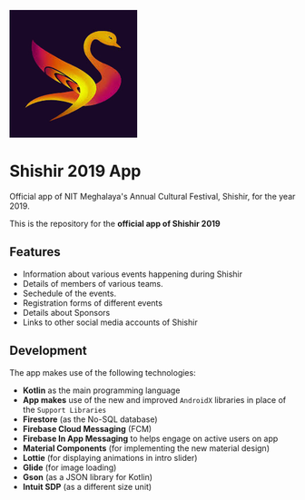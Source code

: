 ![banner](https://github.com/NIT-Meghalaya/Shishir-2019-App/blob/master/app/src/main/res/drawable/shishir_logo.jpeg)

# Shishir 2019 App

Official app of NIT Meghalaya's Annual Cultural Festival, Shishir, for the year 2019.

This is the repository for the **official app of Shishir 2019**

## Features

* Information about various events happening during Shishir
* Details of members of various teams.
* Sechedule of the events.
* Registration forms of different events
* Details about Sponsors
* Links to other social media accounts of Shishir


## Development
 The app makes use of the following technologies:

 * **Kotlin** as the main programming language
 * **App makes** use of the new and improved `AndroidX` libraries in place of the `Support Libraries`
 * **Firestore** (as the No-SQL database) 
 * **Firebase Cloud Messaging** (FCM)
 * **Firebase In App Messaging** to helps engage on active users on app
 * **Material Components** (for implementing the new material design) 
 * **Lottie** (for displaying animations in intro slider)  
 * **Glide** (for image loading)
 * **Gson** (as a JSON library for Kotlin)
 * **Intuit SDP** (as a different size unit)